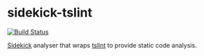 # sidekick-tslint

[![Build Status](https://travis-ci.org/sidekickcode/sidekick-tslint.svg?branch=master)](https://travis-ci.org/sidekickcode/sidekick-tslint)

[Sidekick](https://sidekickcode.com) analyser that wraps [tslint](https://github.com/palantir/tslint) to provide static code analysis.


